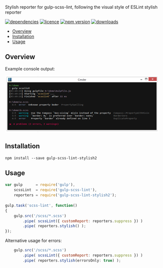 Stylish reporter for gulp-scss-lint, following the visual style of ESLint stylish reporter

[![dependencies](https://david-dm.org/jsek/gulp-scss-lint-stylish2.png)](https://david-dm.org/jsek/gulp-scss-lint-stylish2) 
[![licence](https://img.shields.io/npm/l/gulp-scss-lint-stylish2.svg)](https://github.com/jsek/gulp-scss-lint-stylish2/blob/master/LICENSE)
[![npm version](http://img.shields.io/npm/v/gulp-scss-lint-stylish2.svg)](https://npmjs.org/package/gulp-scss-lint-stylish2) 
[![downloads](https://img.shields.io/npm/dm/gulp-scss-lint-stylish2.svg)](https://npmjs.org/package/gulp-scss-lint-stylish2) 

* [Overview](#overview)
* [Installation](#installation)
* [Usage](#usage)

## Overview

Example console output:

![screenshot](images/screenshot_1.0.0.png)

## Installation

```
npm install --save gulp-scss-lint-stylish2
```

## Usage

``` javascript
var gulp      = require('gulp'),
    scssLint  = require('gulp-scss-lint'),
    reporters = require('gulp-scss-lint-stylish2');
 
gulp.task('scss-lint', function()
{
    gulp.src('/scss/*.scss')
        .pipe( scssLint({ customReport: reporters.suppress }) )
        .pipe( reporters.stylish() );
});

```

Alternative usage for errors:

``` javascript
    gulp.src('/scss/*.scss')
        .pipe( scssLint({ customReport: reporters.suppress }) )
        .pipe( reporters.stylish(errorsOnly: true) );
```
